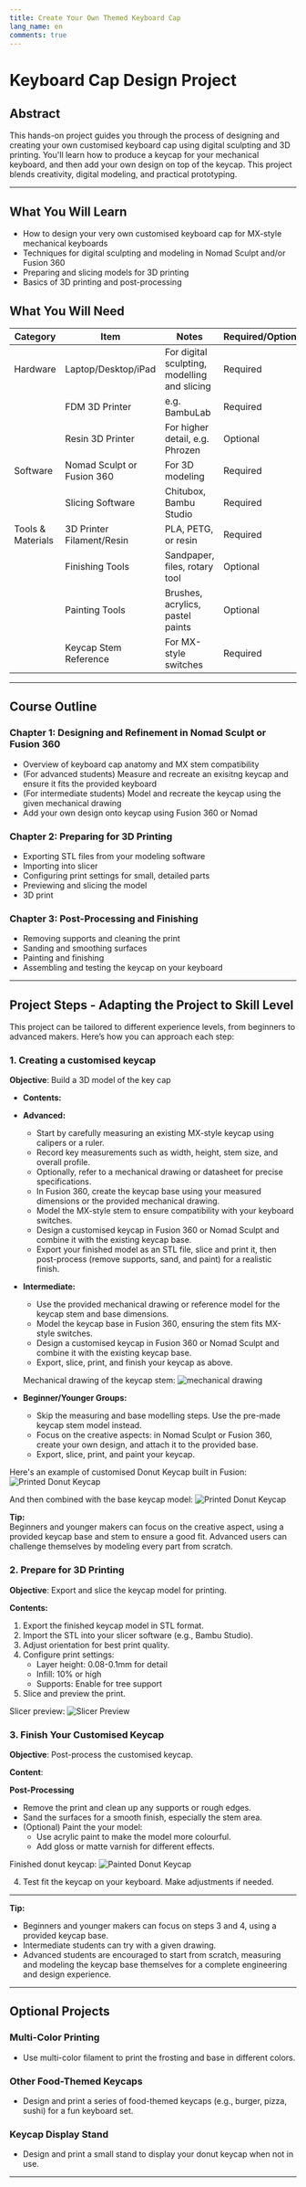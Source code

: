```yaml
---
title: Create Your Own Themed Keyboard Cap
lang_name: en 
comments: true
---
```


# Keyboard Cap Design Project
## Abstract

This hands-on project guides you through the process of designing and creating your own customised keyboard cap using digital sculpting and 3D printing. You'll learn how to produce a keycap for your mechanical keyboard, and then add your own design on top of the keycap. This project blends creativity, digital modeling, and practical prototyping.

---

## What You Will Learn

- How to design your very own customised keyboard cap for MX-style mechanical keyboards
- Techniques for digital sculpting and modeling in Nomad Sculpt and/or Fusion 360
- Preparing and slicing models for 3D printing
- Basics of 3D printing and post-processing

## What You Will Need

| Category         | Item                                   | Notes                                 | Required/Optional |
|------------------|----------------------------------------|---------------------------------------|------------------|
| Hardware         | Laptop/Desktop/iPad                    | For digital sculpting, modelling and slicing     | Required         |
|                  | FDM 3D Printer                        | e.g. BambuLab                         | Required         |
|                  | Resin 3D Printer                      | For higher detail, e.g. Phrozen       | Optional         |
| Software         | Nomad Sculpt or Fusion 360             | For 3D modeling                       | Required         |
|                  | Slicing Software                      | Chitubox, Bambu Studio                | Required         |
| Tools & Materials| 3D Printer Filament/Resin              | PLA, PETG, or resin                   | Required         |
|                  | Finishing Tools                       | Sandpaper, files, rotary tool         | Optional         |
|                  | Painting Tools                        | Brushes, acrylics, pastel paints      | Optional         |
|                  | Keycap Stem Reference                 | For MX-style switches                 | Required         |

---

## Course Outline

### Chapter 1: Designing and Refinement in Nomad Sculpt or Fusion 360
- Overview of keyboard cap anatomy and MX stem compatibility
- (For advanced students) Measure and recreate an exisitng keycap and ensure it fits the provided keyboard
- (For intermediate students) Model and recreate the keycap using the given mechanical drawing
- Add your own design onto keycap using Fusion 360 or Nomad

### Chapter 2: Preparing for 3D Printing
- Exporting STL files from your modeling software
- Importing into slicer
- Configuring print settings for small, detailed parts
- Previewing and slicing the model
- 3D print

### Chapter 3: Post-Processing and Finishing
- Removing supports and cleaning the print
- Sanding and smoothing surfaces
- Painting and finishing 
- Assembling and testing the keycap on your keyboard

---
## Project Steps - Adapting the Project to Skill Level
This project can be tailored to different experience levels, from beginners to advanced makers. Here’s how you can approach each step: 

### 1. Creating a customised keycap

**Objective**: Build a 3D model of the key cap

- **Contents:**

- **Advanced:**  
  - Start by carefully measuring an existing MX-style keycap using calipers or a ruler.
  - Record key measurements such as width, height, stem size, and overall profile. 
  - Optionally, refer to a mechanical drawing or datasheet for precise specifications.
  - In Fusion 360, create the keycap base using your measured dimensions or the provided mechanical drawing.
  - Model the MX-style stem to ensure compatibility with your keyboard switches.
  - Design a customised keycap in Fusion 360 or Nomad Sculpt and combine it with the existing keycap base.
  - Export your finished model as an STL file, slice and print it, then post-process (remove supports, sand, and paint) for a realistic finish.

- **Intermediate:**  
  - Use the provided mechanical drawing or reference model for the keycap stem and base dimensions.
  - Model the keycap base in Fusion 360, ensuring the stem fits MX-style switches.
  - Design a customised keycap in Fusion 360 or Nomad Sculpt and combine it with the existing keycap base.
  - Export, slice, print, and finish your keycap as above.

  Mechanical drawing of the keycap stem:
![mechanical drawing](./images/keyboard_cap_dimensions.png)

- **Beginner/Younger Groups:**  
  - Skip the measuring and base modelling steps. Use the pre-made keycap stem model instead.
  - Focus on the creative aspects: in Nomad Sculpt or Fusion 360, create your own design, and attach it to the provided base.
  - Export, slice, print, and paint your keycap.


Here's an example of customised Donut Keycap built in Fusion:
![Printed Donut Keycap](./images/keyboard_cap_05.jpg)

And then combined with the base keycap model:
![Printed Donut Keycap](./images/keyboard_cap_03.jpg)



**Tip:**  
Beginners and younger makers can focus on the creative aspect, using a provided keycap base and stem to ensure a good fit. Advanced users can challenge themselves by modeling every part from scratch.


### 2. Prepare for 3D Printing

**Objective**: Export and slice the keycap model for printing.

**Contents:**

1. Export the finished keycap model in STL format.
2. Import the STL into your slicer software (e.g., Bambu Studio).
3. Adjust orientation for best print quality.
4. Configure print settings:
   - Layer height: 0.08-0.1mm for detail
   - Infill: 10% or high
   - Supports: Enable for tree support
4. Slice and preview the print.

Slicer preview:
![Slicer Preview](./images/keyboard_cap_04.jpg)

### 3. Finish Your Customised Keycap

**Objective**: Post-process the customised keycap.

**Content**:

**Post-Processing**  
   - Remove the print and clean up any supports or rough edges.
   - Sand the surfaces for a smooth finish, especially the stem area.
   - (Optional) Paint the your model:
     - Use acrylic paint to make the model more colourful.
     - Add gloss or matte varnish for different effects.

Finished donut keycap:
![Painted Donut Keycap](./images/keyboard_cap_01.jpg)

4. Test fit the keycap on your keyboard. Make adjustments if needed.

---

**Tip:**  
- Beginners and younger makers can focus on steps 3 and 4, using a provided keycap base.
- Intermediate students can try with a given drawing.
- Advanced students are encouraged to start from scratch, measuring and modeling the keycap base themselves for a complete engineering and design experience.


---

## Optional Projects

### Multi-Color Printing
- Use multi-color filament to print the frosting and base in different colors.

### Other Food-Themed Keycaps
- Design and print a series of food-themed keycaps (e.g., burger, pizza, sushi) for a fun keyboard set.

### Keycap Display Stand
- Design and print a small stand to display your donut keycap when not in use.

---




